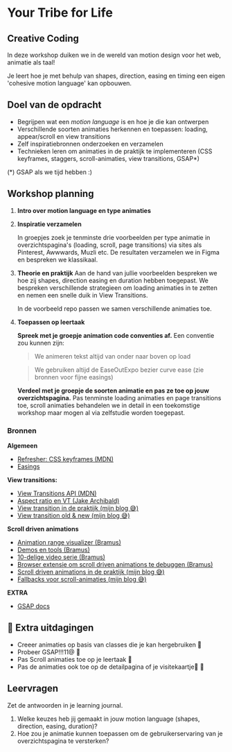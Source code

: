 # Your Tribe for Life

## Creative Coding
In deze workshop duiken we in de wereld van motion design voor het web, animatie als taal! 

Je leert hoe je met behulp van shapes, direction, easing en timing een eigen 'cohesive motion language' kan opbouwen.

## Doel van de opdracht
- Begrijpen wat een *motion language* is en hoe je die kan ontwerpen
- Verschillende soorten animaties herkennen en toepassen: loading, appear/scroll en view transitions
- Zelf inspiratiebronnen onderzoeken en verzamelen 
- Technieken leren om animaties in de praktijk te implementeren (CSS keyframes, staggers, scroll-animaties, view transitions, GSAP*)

 (*) GSAP als we tijd hebben :)

## Workshop planning
1. **Intro over motion language en type animaties**
2. **Inspiratie verzamelen**  

   In groepjes zoek je tenminste drie voorbeelden per type animatie in overzichtspagina's (loading, scroll, page transitions) via sites als Pinterest, Awwwards, Muzli etc.
   De resultaten verzamelen we in Figma en bespreken we klassikaal.

3. **Theorie en praktijk**
   Aan de hand van jullie voorbeelden bespreken we hoe zij shapes, direction easing en duration hebben toegepast.
   We bespreken verschillende strategieen om loading animaties in te zetten en nemen een snelle duik in View Transitions.

   In de voorbeeld repo passen we samen verschillende animaties toe.

4. **Toepassen op leertaak**

   **Spreek met je groepje animation code conventies af.** Een conventie zou kunnen zijn:
    > We animeren tekst altijd van onder naar boven op load
    
    > We gebruiken altijd de EaseOutExpo bezier curve ease (zie bronnen voor fijne easings)
      
   **Verdeel met je groepje de soorten animatie en pas ze toe op jouw overzichtspagina.** Pas tenminste loading animaties en page transitions toe, scroll animaties behandelen we in detail in een toekomstige workshop maar mogen al via zelfstudie worden toegepast.
    

### Bronnen
**Algemeen**
- [Refresher: CSS keyframes (MDN)](https://developer.mozilla.org/en-US/docs/Web/CSS/@keyframes)
- [Easings](https://easings.net/)

**View transitions:**
- [View Transitions API (MDN)](https://developer.chrome.com/docs/web-platform/view-transitions/)
- [Aspect ratio en VT (Jake Archibald)](https://jakearchibald.com/2024/view-transitions-handling-aspect-ratio-changes/)
- [View transition in de praktijk (mijn blog 😅)](https://cydstumpel.nl/a-practical-guide-to-the-css-view-transition-api/)
- [View transition old & new (mijn blog 😅)](https://cydstumpel.nl/being-lazy-with-view-transition-old-and-new/)

**Scroll driven animations**
- [Animation range visualizer (Bramus)](https://scroll-driven-animations.style/tools/view-timeline/ranges/)
- [Demos en tools (Bramus)](https://scroll-driven-animations.style/)
- [10-delige video serie (Bramus)](https://www.youtube.com/playlist?list=PLNYkxOF6rcICM3ttukz9x5LCNOHfWBVnn)
- [Browser extensie om scroll driven animations te debuggen (Bramus)](https://chromewebstore.google.com/detail/scroll-driven-animations/ojihehfngalmpghicjgbfdmloiifhoce)
- [Scroll driven animations in de praktijk (mijn blog 😅)](https://cydstumpel.nl/css-scroll-driven-animations-for-creative-developers/)
- [Fallbacks voor scroll-animaties (mijn blog 😅)](https://cydstumpel.nl/two-approaches-to-fallback-css-scroll-driven-animations/) 

**EXTRA** 
- [GSAP docs](https://gsap.com/docs/v3/)  

## 💪 Extra uitdagingen
- Creeer animaties op basis van classes die je kan hergebruiken 🖖
- Probeer GSAP!!!11@ 🤩
- Pas Scroll animaties toe op je leertaak 🫶
- Pas de animaties ook toe op de detailpagina of je visitekaartje🫸 🫷

## Leervragen

Zet de antwoorden in je learning journal.

1. Welke keuzes heb jij gemaakt in jouw motion language (shapes, direction, easing, duration)?  
3. Hoe zou je animatie kunnen toepassen om de gebruikerservaring van je overzichtspagina te versterken?

